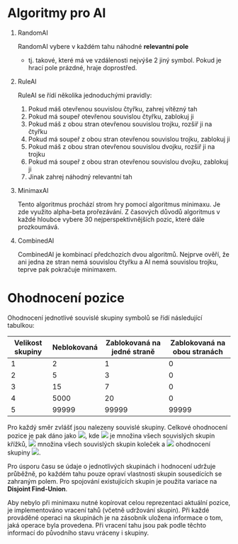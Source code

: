 # Algoritmy pro AI

 1) RandomAI

    RandomAI vybere v každém tahu náhodné **relevantní pole**
    - tj. takové, které má ve vzdálenosti nejvýše 2 jiný symbol.
    Pokud je hrací pole prázdné, hraje doprostřed.

 2) RuleAI

    RuleAI se řídí několika jednoduchými pravidly:

	1) Pokud máš otevřenou souvislou čtyřku, zahrej vítězný tah
	2) Pokud má soupeř otevřenou souvislou čtyřku, zablokuj ji
	3) Pokud máš z obou stran otevřenou souvislou trojku, rozšiř ji na čtyřku
	4) Pokud má soupeř z obou stran otevřenou souvislou trojku, zablokuj ji
	5) Pokud máš z obou stran otevřenou souvislou dvojku, rozšiř ji na trojku
	6) Pokud má soupeř z obou stran otevřenou souvislou dvojku, zablokuj ji
	7) Jinak zahrej náhodný relevantní tah

 3) MinimaxAI

    Tento algoritmus prochází strom hry pomocí algoritmus minimaxu. Je zde využito
    alpha-beta prořezávání. Z časových důvodů algoritmus v každé hloubce vybere
    30 nejperspektivnějších pozic, které dále prozkoumává.

 4) CombinedAI

    CombinedAI je kombinací předchozích dvou algoritmů. Nejprve ověří, že ani jedna
    ze stran nemá souvislou čtyřku a AI nemá souvislou trojku, teprve pak pokračuje
    minimaxem.

# Ohodnocení pozice
Ohodnocení jednotlivé souvislé skupiny symbolů se řídí následující tabulkou:

| Velikost skupiny | Neblokovaná | Zablokovaná na jedné straně | Zablokovaná na obou stranách |
|------------------|-------------|-----------------------------|------------------------------|
| 1                | 2           | 1                           | 0                            |
| 2                | 5           | 3                           | 0                            |
| 3                | 15          | 7                           | 0                            |
| 4                | 5000        | 20                          | 0                            |
| 5                | 99999       | 99999                       | 99999                        |

Pro každý směr zvlášť jsou nalezeny souvislé skupiny. Celkové ohodnocení pozice je pak
dáno jako
<img src="https://render.githubusercontent.com/render/math?math=R := \sum_{p \in G_x} r(p) - \sum_{q \in G_o} r(q)">,
kde <img src="https://render.githubusercontent.com/render/math?math=G_x"> je množina všech souvislých skupin křížků,
<img src="https://render.githubusercontent.com/render/math?math=G_o"> množina
všech souvislých skupin koleček a <img src="https://render.githubusercontent.com/render/math?math=r(x)">
ohodnocení skupiny <img src="https://render.githubusercontent.com/render/math?math=x">.

Pro úsporu času se údaje o jednotlivých skupinách i hodnocení udržuje průběžně,
po každém tahu pouze opraví vlastnosti skupin sousedících se zahraným polem.
Pro spojování existujících skupin je použita variace na **Disjoint Find-Union**.

Aby nebylo při minimaxu nutné kopírovat celou reprezentaci aktuální pozice,
je implementováno vracení tahů (včetně udržování skupin). Při každé prováděné operaci
na skupinách je na zásobník uložena informace o tom, jaká operace byla provedena.
Při vracení tahu jsou pak podle těchto informací do původního stavu vráceny i skupiny.
